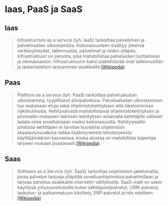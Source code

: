 # Iaas, PaaS ja SaaS
## Iaas
> Infrastructure as a service (lyh. IaaS) tarkoittaa palvelimien ja palvelinsalien ulkoistamista. Kokonaisuuteen sisältyy yleensä verkkoyhteydet, tallennustila, palvelimet ja niiden ylläpito. Infrastruktuuri on perusta, joka mahdollistaa palveluiden tuottamisen ja olemassaolon. Infrastruktuurin kaksi päätehtävää ovat tallennustilan ja laskentatehon tarjoaminen asiakkaille.[(Wikipedia)](https://fi.wikipedia.org/wiki/Infrastructure_as_a_Service)

## Paas
> Platform as a service (lyh. PaaS) tarkoittaa palvelualustan ulkoistamista, tyypillisesti pilvipalveluna. Palvelualustan ulkoistaminen tuo mukanaan etuja sekä ohjelmistokehityksen että liiketoiminnan näkökulmasta. Kehitysalustat mahdollistavat ohjelmistokehityksen ja pilvimallin mukaisen teknisen kehityksen antamalla kehittäjille välineet ladata omia sovelluksiaan osaksi kokonaisuutta. Kehitysmallin johdosta kehittäjien ei tarvitse huolehtia ohjelmiston skaalautuvuudesta taikka lisääntyneestä tehotarpeesta käyttäjämäärien kasvaessa, koska alustaa on mahdollista laajentaa tarpeen mukaan joustavasti.[(Wikipedia)](https://fi.wikipedia.org/wiki/Platform_as_a_Service)

## Saas
> Software as a Service (lyh. SaaS) tarkoittaa ohjelmiston jakelumallia, jossa palvelun tarjoaja ylläpitää sovellusohjelmistoa palvelimillaan ja tarjoaa palvelua asiakkaille internetin välityksellä. SaaS-malli on usein käytössä yrityssovelluksille kuten sähköpostipalvelut, CRM-palvelut, laskutus- ja palkanmaksun käsittely, ERP-palvelut ja niin edelleen.[(Wikipedia)](https://fi.wikipedia.org/wiki/Software_as_a_Service)